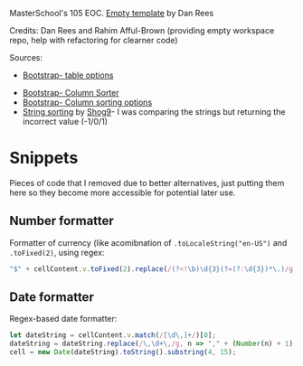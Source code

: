 MasterSchool's 105 EOC. [Empty template](https://github.com/danielrees8743/105-EOC) by Dan Rees

Credits: Dan Rees and Rahim Afful-Brown (providing empty workspace repo, help with refactoring for clearner code)

Sources:
* [Bootstrap- table options](https://bootstrap-table.com/docs/api/table-options/)
- [Bootstrap- Column Sorter](https://examples.bootstrap-table.com/#options/table-sortable.html)
- [Bootstrap- Column sorting options](https://examples.bootstrap-table.com/#column-options/sorter.html#view-source)
- [String sorting](https://stackoverflow.com/a/51169) by [Shog9](https://stackoverflow.com/users/811/shog9)- I was comparing the strings but returning the incorrect value (-1/0/1)

# Snippets
Pieces of code that I removed due to better alternatives, just putting them here so they become more accessible for potential later use.

## Number formatter
Formatter of currency (like acomibnation of `.toLocaleString("en-US")` and `.toFixed(2)`, using regex:

```js
"$" + cellContent.v.toFixed(2).replace(/(?<!\b)\d{3}(?=(?:\d{3})*\.)/g, m => ","+m);
```

## Date formatter
Regex-based date formatter:

```js
let dateString = cellContent.v.match(/[\d\,]+/)[0];
dateString = dateString.replace(/\,\d+\,/g, n => "," + (Number(n) + 1) + ",");
cell = new Date(dateString).toString().substring(4, 15);
```